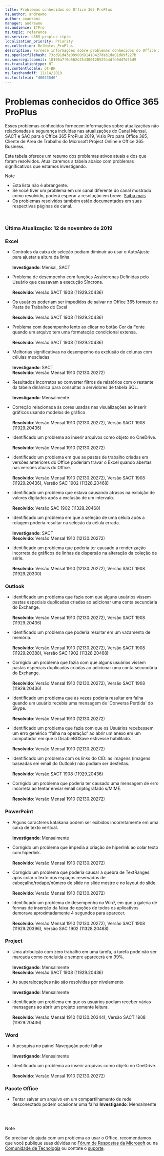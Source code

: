```yaml
---
title: Problemas conhecidos do Office 365 ProPlus
ms.author: andrewmo
author: anankani
manager: andrewmo
ms.audience: ITPro
ms.topic: reference
ms.service: o365-proplus-itpro
localization_priority: Priority
ms.collection: RelNotes_ProPlus
description: Fornece informações sobre problemas conhecidos do Office 365 ProPlus
ms.openlocfilehash: 73cd91d43e09900d81418427dab1da01d89f227b
ms.sourcegitcommit: 18190a7f0d562d254300120529a4dfd0d47d26d9
ms.translationtype: HT
ms.contentlocale: pt-BR
ms.lasthandoff: 12/14/2019
ms.locfileid: "40023546"
---
```

# <a name="office-365-proplus-known-issues"></a>Problemas conhecidos do Office 365 ProPlus

Esses problemas conhecidos fornecem informações sobre atualizações não relacionadas à segurança incluídas nas atualizações do Canal Mensal, SACT e SAC para o Office 365 ProPlus 2019, Visio Pro para Office 365, Cliente de Área de Trabalho do Microsoft Project Online e Office 365 Business.

Esta tabela oferece um resumo dos problemas ativos atuais e dos que foram resolvidos.  Atualizaremos a tabela abaixo com problemas significativos que estamos investigando.

> [!NOTE]
>- Esta lista não é abrangente.
>- Se você tiver um problema em um canal diferente do canal mostrado como resolvido, poderá esperar a resolução em breve. [Saiba mais](https://docs.microsoft.com/DeployOffice/overview-of-update-channels-for-office-365-proplus#BKMK_SAC)
>- Os problemas resolvidos também estão documentados em suas respectivas páginas de canal.

<br>

### <a name="last-updated-november-12-2019"></a>Última Atualização: 12 de novembro de 2019

### <a name="excel"></a>Excel

- Controles da caixa de seleção podiam diminuir ao usar o AutoAjuste para ajustar a altura da linha<br><br>**Investigando**: Mensal, SACT

- Problema de desempenho com funções Assíncronas Definidas pelo Usuário que causavam a execução Síncrona.<br><br>**Resolvido**: Versão SACT 1908 (11929.20436) 

- Os usuários poderiam ser impedidos de salvar no Office 365 formato de Pasta de Trabalho do Excel<br><br>**Resolvido**: Versão SACT 1908 (11929.20436)


- Problema com desempenho lento ao clicar no botão Cor da Fonte quando um arquivo tem uma formatação condicional extensa.<br><br>**Resolvido**: Versão SACT 1908 (11929.20436)

- Melhorias significativas no desempenho da exclusão de colunas com células mescladas<br><br>**Investigando**: SACT<br>**Resolvido**:  Versão Mensal 1910 (12130.20272)

- Resultados incorretos ao converter filtros de relatórios com o restante da tabela dinâmica para consultas a servidores de tabela SQL.<br><br>**Investigando**: Mensalmente 

- Correção relacionada às cores usadas nas visualizações ao inserir gráficos usando modelos de gráfico<br><br>**Resolvido**: Versão Mensal 1910 (12130.20272), Versão SACT 1908 (11929.20436)


- Identificado um problema ao inserir arquivos como objeto no OneDrive.<br><br> **Resolvido**: Versão Mensal 1910 (12130.20272)

- Identificado um problema em que as pastas de trabalho criadas em versões anteriores do Office poderiam travar o Excel quando abertas nas versões atuais do Office.<br><br>
**Resolvido**: Versão Mensal 1910 (12130.20272), Versão SACT 1908 (11929.20436), Versão SAC 1902 (11328.20468)

- Identificado um problema que estava causando atrasos na exibição de valores digitados após a exclusão de um intervalo.<br><br>
**Resolvido**: Versão SAC 1902 (11328.20468)

- Identificado um problema em que a seleção de uma célula após a rolagem poderia resultar na seleção da célula errada.<br><br>
**Investigando**: SACT <br>**Resolvido**: Versão Mensal 1910 (12130.20272)

- Identificado um problema que poderia ter causado a renderização incorreta de gráficos de linhas de dispersão na alteração da coleção de série.<br><br>
**Resolvido**: Versão Mensal 1910 (12130.20272), Versão SACT 1908 (11929.20300)

### <a name="outlook"></a>Outlook

- Identificado um problema que fazia com que alguns usuários vissem pastas especiais duplicadas criadas ao adicionar uma conta secundária do Exchange.<br><br>
**Resolvido**: Versão Mensal 1910 (12130.20272), Versão SACT 1908 (11929.20436)

- Identificado um problema que poderia resultar em um vazamento de memória. <br><br>
**Resolvido**: Versão Mensal 1910 (12130.20272), Versão SACT 1908 (11929.20388), Versão SAC 1902 (11328.20468)

- Corrigido um problema que fazia com que alguns usuários vissem pastas especiais duplicadas criadas ao adicionar uma conta secundária do Exchange.<br><br>
**Resolvido**: Versão Mensal 1910 (12130.20272), Versão SACT 1908 (11929.20436)

- Identificado um problema que às vezes poderia resultar em falha quando um usuário recebia uma mensagem de 'Conversa Perdida' do Skype.<br><br>
**Resolvido**: Versão Mensal 1910 (12130.20272)

- Identificado um problema que fazia com que os Usuários recebessem um erro genérico “falha na operação” ao abrir um anexo em um computador em que o DisableBGSave estivesse habilitado.<br><br>
**Resolvido**: Versão Mensal 1910 (12130.20272)

- Identificado um problema com os links do CID: as imagens (imagens baseadas em email do Outlook) não podiam ser desfeitas.<br><br>
**Resolvido**: Versão SACT 1908 (11929.20436)

- Corrigido um problema que poderia ter causado uma mensagem de erro incorreta ao tentar enviar email criptografado s/MIME.<br><br>**Resolvido**: Versão Mensal 1910 (12130.20272)

### <a name="powerpoint"></a>PowerPoint

- Alguns caracteres katakana podem ser exibidos incorretamente em uma caixa de texto vertical.<br><br>
**Investigando**: Mensalmente 

- Corrigido um problema que impedia a criação de hiperlink ao colar texto com hiperlink. <br><br>**Resolvido**: Versão Mensal 1910 (12130.20272)

- Corrigido um problema que poderia causar a quebra de TextRanges após colar o texto nos espaços reservados de cabeçalho/rodapé/número de slide no slide mestre e no layout do slide. <br><br>**Resolvido**: Versão Mensal 1910 (12130.20272)

- Identificado um problema de desempenho no Win7, em que a galeria de formas de inserção da faixa de opções de todos os aplicativos demorava aproximadamente 4 segundos para aparecer.<br>
<br>**Resolvido**: Versão Mensal 1910 (12130.20272), Versão SACT 1908 (11929.20396), Versão SAC 1902 (11328.20468)

### <a name="project"></a>Project

- Uma atribuição com zero trabalho em uma tarefa, a tarefa pode não ser marcada como concluída e sempre aparecerá em 99%.<br><br>
**Investigando**: Mensalmente <br>
**Resolvido**: Versão SACT 1908 (11929.20436)

- As superalocações não são resolvidas por nivelamento<br><br>
**Investigando**: Mensalmente 

- Identificado um problema em que os usuários podiam receber várias mensagens ao abrir um projeto somente leitura.<br><br>
**Resolvido**: Versão Mensal 1910 (12130.20344), Versão SACT 1908 (11929.20436)

### <a name="word"></a>Word

- A pesquisa no painel Navegação pode falhar<br><br>
**Investigando**: Mensalmente 

- Identificado um problema ao inserir arquivos como objeto no OneDrive.<br><br> **Resolvido**: Versão Mensal 1910 (12130.20272)

### <a name="office-suite"></a>Pacote Office
- Tentar salvar um arquivo em um compartilhamento de rede desconectado podem ocasionar uma falha **Investigando**: Mensalmente 



<br>
<br>

> [!NOTE]
> Se precisar de ajuda com um problema ao usar o Office, recomendamos que você publique suas dúvidas no [Fórum de Respostas da Microsoft](https://answers.microsoft.com/) ou na [Comunidade de Tecnologia](https://techcommunity.microsoft.com/) ou contate o [suporte](https://support.microsoft.com/contactus).
